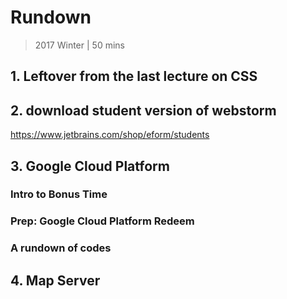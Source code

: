 # Rundown

> 2017 Winter | 50 mins
>


## 1. Leftover from the last lecture on CSS

## 2. download student version of webstorm

https://www.jetbrains.com/shop/eform/students

## 3. Google Cloud Platform

### Intro to Bonus Time

### Prep: Google Cloud Platform Redeem

### A rundown of codes

## 4. Map Server